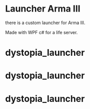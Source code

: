 # Launcher Arma III

there is a custom launcher for Arma III.

Made with WPF c# for a life server.
# dystopia_launcher

# dystopia_launcher
# dystopia_launcher

